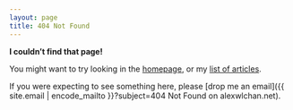 ```yaml
---
layout: page
title: 404 Not Found
---
```

**I couldn’t find that page!**

You might want to try looking in the [homepage](/), or my [list of articles](/articles/).

If you were expecting to see something here, please [drop me an email]({{ site.email | encode_mailto }}?subject=404 Not Found on alexwlchan.net).
